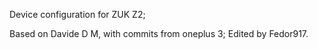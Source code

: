 Device configuration for ZUK Z2;

Based on Davide D M, with commits from oneplus 3;
Edited by Fedor917.